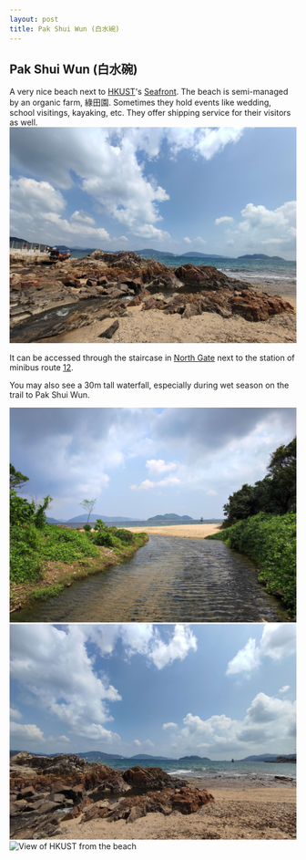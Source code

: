 ```yaml
---
layout: post
title: Pak Shui Wun (白水碗)
---
```

## Pak Shui Wun (白水碗)

A very nice beach next to [HKUST](/_pages/places/chapter0/HKUST_content.md)'s [Seafront](). The beach is semi-managed by an organic farm, 綠田園. Sometimes they hold events like wedding, school visitings, kayaking, etc. They offer shipping service for their visitors as well.
![Ship in Pak Shui Wun](/media/ship.jpg)

It can be accessed through the staircase in [North Gate](../chapter0/North_Gate.md) next to the station of minibus route [12]().

You may also see a 30m tall waterfall, especially during wet season on the trail to Pak Shui Wun.

![Inside Pak Shui Wun](/media/insidePakShuiWun.jpg)
![Inside Pak Shui Wun](/media/Pakshuiwun2.jpg)
![View of HKUST from the beach](/media/pak_shui_wun.png)
